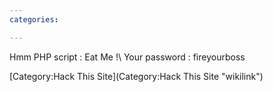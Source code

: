 ```yaml
---
categories:

---
```

Hmm PHP script : Eat Me !\\ Your password : fireyourboss

[Category:Hack This Site](Category:Hack This Site "wikilink")

